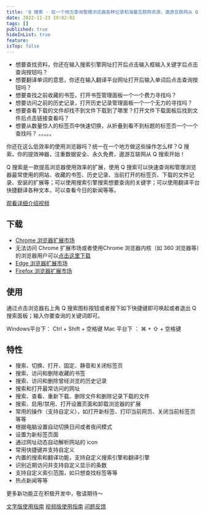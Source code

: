 ```yaml
---
title: 'Q 搜索 - 在一个地方查询管理浏览器各种记录和海量互联网资源，遨游互联网从 Q 搜索开始。'
date: 2022-11-23 19:02:02
tags: []
published: true
hideInList: true
feature: 
isTop: false
---
```

- 想要查找资料，你还在输入搜索引擎网址打开后点击输入框输入关键字后点击查询按钮吗？
- 想要翻译单词的意思，你还在输入翻译平台网址打开后输入单词后点击查询按钮吗？
- 想要查找之前收藏的书签，打开书签管理面板一个一个费力寻找吗？
- 想要访问之前的历史记录，打开历史记录管理面板一个一个无力的寻找吗？
- 想要查看下载的文件却找不到文件下载到了哪里？打开文件下载面板后找到文件后点击链接查看吗？
- 想要从数量惊人的标签页中快速切换，从折叠到看不到标题的标签页一个一个查找吗？
。。。。。

你还在这么低效率的使用浏览器吗？统一在一个地方做这些操作怎么样？Q 搜索，你的提效神器，注重数据安全、永久免费，遨游互联网从 Q 搜索开始！

Q 搜索是一款提高浏览器使用效率的扩展，使用 Q 搜索可以快速查询和管理浏览器最常使用的网站、收藏的书签、历史记录、当前打开的标签页、下载的文件记录、安装的扩展等；可以使用搜索引擎搜索想要查询的关键字；可以使用翻译平台快捷翻译各种文本，可以查看今日的新闻等等。

[观看详细介绍视频](https://www.bilibili.com/video/BV1jd4y1t71X/)

## 下载
- [Chrome 浏览器扩展市场](https://chrome.google.com/webstore/detail/q-search/jibacboccpgnplkbadlmcbdgoiljpigp?hl=zh-CN&authuser=0)
- 无法访问 Chrome 扩展市场或者使用Chrome 浏览器内核（如 360 浏览器等）的浏览器用户可以[点击这里下载](https://ranhe.xyz/post-images/qsearch.zip)
- [Edge 浏览器扩展市场](https://microsoftedge.microsoft.com/addons/detail/pajcolplkhehpkdahdnooldoafcfaeji)
- [Firefox 浏览器扩展市场](https://addons.mozilla.org/zh-CN/firefox/addon/qsearch/)

## 使用
通过点击浏览器右上角  Q 搜索图标按钮或者按下如下快捷键即可唤起或者退出 Q 搜索面板；输入你要查询的关键词即可。

Windows平台下： Ctrl + Shift + 空格键
Mac 平台下 ： ⌘ + ⇧ + 空格键

## 特性
- 搜索、切换、打开、固定、静音和关闭标签页
- 搜索、访问和删除收藏的书签
- 搜索、访问和删除曾经浏览的历史记录
- 搜索和打开最常访问的网址
- 搜索、查看、重新下载、删除文件和删除记录下载的文件
- 搜索、启用/禁用、打开设置页面和卸载浏览器的扩展
- 常用的操作（支持自定义），如打开新标签、打印当前网页、关闭当前标签页等等
- 根据电脑设置自动切换日间或者夜间模式
- 设置为新标签页面
- 通过网址动态自动解析网站的 icon
- 常用快捷键并支持自定义
- 内置的搜索和翻译功能，支持自定义搜索引擎和翻译引擎
- 识别近期访问并支持自定义显示的条数
- 支持自定义索引范围，如只想查找标签等等
- 热点新闻等等

更多新功能正在积极开发中，敬请期待～

[文字版使用指南](https://ranhe.xyz/qsearch)
[视频版使用指南](https://www.bilibili.com/video/BV1jd4y1t71X/)
[问题反馈](https://support.qq.com/product/459103)